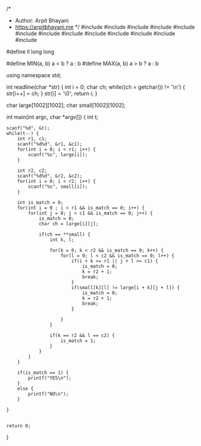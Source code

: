 /*
 *  Author: Arpit Bhayani
 *  https://arpitbhayani.me
 */
#include <cmath>
#include <cstdio>
#include <cstdlib>
#include <climits>
#include <deque>
#include <iostream>
#include <list>
#include <limits>
#include <map>
#include <queue>
#include <set>
#include <stack>
#include <vector>

#define ll long long

#define MIN(a, b) a < b ? a : b
#define MAX(a, b) a > b ? a : b

using namespace std;

int readline(char *str) {
    int i = 0;
    char ch;
    while((ch = getchar()) != '\n') {
        str[i++] = ch;
    }
    str[i] = '\0';
    return i;
}

char large[1002][1002];
char small[1002][1002];

int main(int argc, char *argv[]) {
    int t;

    scanf("%d", &t);
    while(t--) {
        int r1, c1;
        scanf("%d%d", &r1, &c1);
        for(int i = 0; i < r1; i++) {
            scanf("%s", large[i]);
        }

        int r2, c2;
        scanf("%d%d", &r2, &c2);
        for(int i = 0; i < r2; i++) {
            scanf("%s", small[i]);
        }

        int is_match = 0;
        for(int i = 0 ; i < r1 && is_match == 0; i++) {
            for(int j = 0; j < c1 && is_match == 0; j++) {
                is_match = 0;
                char ch = large[i][j];

                if(ch == **small) {
                    int k, l;

                    for(k = 0; k < r2 && is_match == 0; k++) {
                        for(l = 0; l < c2 && is_match == 0; l++) {
                            if(i + k >= r1 || j + l >= c1) {
                                is_match = 0;
                                k = r2 + 1;
                                break;
                            }
                            if(small[k][l] != large[i + k][j + l]) {
                                is_match = 0;
                                k = r2 + 1;
                                break;
                            }

                        }
                    }

                    if(k == r2 && l == c2) {
                        is_match = 1;
                    }
                }
            }
        }

        if(is_match == 1) {
            printf("YES\n");
        }
        else {
            printf("NO\n");
        }

    }


    return 0;
}
